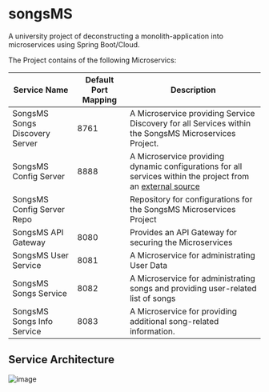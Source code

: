 # songsMS
A university project of deconstructing a monolith-application into microservices using Spring Boot/Cloud.

The Project contains of the following Microservics:

| Service Name | Default Port Mapping | Description |
| --------| -----|-------|
| SongsMS Songs Discovery Server | 8761 | A Microservice providing Service Discovery for all Services within the SongsMS Microservices Project. |
| SongsMS Config Server | 8888 | A Microservice providing dynamic configurations for all services within the project from an [external source](https://github.com/MichaelKaip/songsMS-config-server-repo) |
| SongsMS Config Server Repo | | Repository for configurations for the SongsMS Microservices Project |
| SongsMS API Gateway | 8080 | Provides an API Gateway for securing the Microservices |
| SongsMS User Service | 8081 | A Microservice for administrating User Data |
| SongsMS Songs Service | 8082 | A Microservice for administrating songs and providing user-related list of songs |
| SongsMS Songs Info Service | 8083 | A Microservice for providing additional song-related information. |

## Service Architecture

![image](https://user-images.githubusercontent.com/27303233/112891240-2dc2aa00-90d8-11eb-8b78-b88e9e7a7dca.png)
